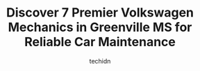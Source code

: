 ---
layout: ampstory
image: https://images.unsplash.com/photo-1631526090968-6979b72f2ce2?ixlib=rb-4.0.3&ixid=MnwxMjA3fDB8MHxwaG90by1wYWdlfHx8fGVufDB8fHx8&auto=format&fit=crop&w=640&h=853&q=80
author: techidn
featured: false
description: Trust your vehicles maintenance and repairs to the 7 best Volkswagen Mechanic in Greenville MS, USA. With their extensive experience, cutting-edge technology, and commitment to customer sat
title: Discover 7 Premier Volkswagen Mechanics in Greenville MS for Reliable Car Maintenance
cover:
   title: Discover 7 Premier Volkswagen Mechanics in Greenville MS for Reliable Car Maintenance
   subtitle: Rickpate
   background: https://images.unsplash.com/photo-1631526090968-6979b72f2ce2?ixlib=rb-4.0.3&ixid=MnwxMjA3fDB8MHxwaG90by1wYWdlfHx8fGVufDB8fHx8&auto=format&fit=crop&w=640&h=853&q=80

pages: 
 - layout: thirds
   top: <h1>#1 Midas</h1>
   bottom: "<p>I have had my universal joint water pump and radiator replaced.The work was done as expected.</p>"
   background: https://www.knot35.com/toplist/wp-content/uploads/2023/06/best-volkswagen-mechanic-1-in-greenville-ms-1685841872.jpeg
   backgroundblur: true
 - layout: thirds
   top: <h1>#2 Wilkersons Diesel & Tire</h1>
   bottom: "<p>3742 US-82, Leland, MS 38756, United States</p>"
   background: https://www.knot35.com/toplist/wp-content/uploads/2023/06/best-volkswagen-mechanic-2-in-greenville-ms-1685841884.jpeg
   cta:
      link: https://www.knot35.com/toplist/discover-7-premier-volkswagen-mechanics-in-greenville-ms-for-reliable-car-maintenance/
      text: Discover 7 Premier Volkswagen Mechanics in Greenville MS for Reliable Car Maintenance
 - layout: thirds
   top: <h1>#3 Greenville Paint & Glass Co</h1>
   bottom: "<p>906 Main St, Greenville, MS 38701, United States</p>"
   background: https://www.knot35.com/toplist/wp-content/uploads/2023/06/best-volkswagen-mechanic-3-in-greenville-ms-1685841884.jpeg
   cta:
      link: https://www.knot35.com/toplist/discover-7-premier-volkswagen-mechanics-in-greenville-ms-for-reliable-car-maintenance/
      text: Discover 7 Premier Volkswagen Mechanics in Greenville MS for Reliable Car Maintenance
 - layout: thirds
   top: <h1>#4 Specialized Auto Glass Inc</h1>
   bottom: "<p>2348 Paradise Ln, Greenville, MS 38701, United States</p>"
   background: https://images.unsplash.com/photo-1522441815192-d9f04eb0615c?ixlib=rb-4.0.3&ixid=MnwxMjA3fDB8MHxwaG90by1wYWdlfHx8fGVufDB8fHx8&auto=format&fit=crop&w=640&h=853&q=80
   cta:
      link: https://www.knot35.com/toplist/discover-7-premier-volkswagen-mechanics-in-greenville-ms-for-reliable-car-maintenance/
      text: Discover 7 Premier Volkswagen Mechanics in Greenville MS for Reliable Car Maintenance
 - layout: thirds
   top: <h1>#5 Dave Mobile CellPhone Repair LLC DBA Wireless World Repair</h1>
   bottom: "<p>158 N Harvey St, Greenville, MS 38701, United States</p>"
   background: https://images.unsplash.com/photo-1591393223703-56fe1347ac62?ixlib=rb-4.0.3&ixid=MnwxMjA3fDB8MHxwaG90by1wYWdlfHx8fGVufDB8fHx8&auto=format&fit=crop&w=640&h=853&q=80
   cta:
      link: https://www.knot35.com/toplist/discover-7-premier-volkswagen-mechanics-in-greenville-ms-for-reliable-car-maintenance/
      text: Discover 7 Premier Volkswagen Mechanics in Greenville MS for Reliable Car Maintenance
 - layout: thirds
   top: <h1>#6 Mark Moore Auto Service Inc.</h1>
   bottom: "<p>753 S Raceway Rd, Greenville, MS 38703, United States</p>"
   background: https://images.unsplash.com/photo-1599422314077-f4dfdaa4cd09?ixlib=rb-4.0.3&ixid=MnwxMjA3fDB8MHxwaG90by1wYWdlfHx8fGVufDB8fHx8&auto=format&fit=crop&w=640&h=853&q=80
   cta:
      link: https://www.knot35.com/toplist/discover-7-premier-volkswagen-mechanics-in-greenville-ms-for-reliable-car-maintenance/
      text: Discover 7 Premier Volkswagen Mechanics in Greenville MS for Reliable Car Maintenance
 - layout: thirds
   top: <h1>#7 Macks Auto Repair</h1>
   bottom: "<p>715 US-82, Greenville, MS 38701, United States</p>"
   background: https://images.unsplash.com/photo-1547366785-564103df7e13?ixlib=rb-4.0.3&ixid=MnwxMjA3fDB8MHxwaG90by1wYWdlfHx8fGVufDB8fHx8&auto=format&fit=crop&w=640&h=853&q=80
   cta:
      link: https://www.knot35.com/toplist/discover-7-premier-volkswagen-mechanics-in-greenville-ms-for-reliable-car-maintenance/
      text: Discover 7 Premier Volkswagen Mechanics in Greenville MS for Reliable Car Maintenance
 - layout: thirds
   middle: Continue reading...
   background: https://images.unsplash.com/photo-1632260260864-caf7fde5ec36?ixlib=rb-4.0.3&ixid=MnwxMjA3fDB8MHxwaG90by1wYWdlfHx8fGVufDB8fHx8&auto=format&fit=crop&w=640&h=853&q=80
   cta:
      link: https://www.knot35.com/toplist/discover-7-premier-volkswagen-mechanics-in-greenville-ms-for-reliable-car-maintenance/
      text: Discover 7 Premier Volkswagen Mechanics in Greenville MS for Reliable Car Maintenance
      
---